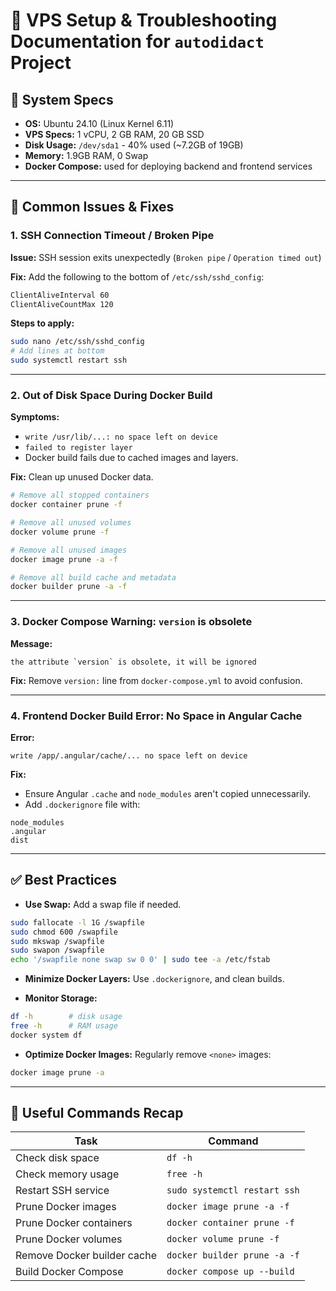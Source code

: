 
# 🚀 VPS Setup & Troubleshooting Documentation for `autodidact` Project

## 🐧 System Specs
- **OS:** Ubuntu 24.10 (Linux Kernel 6.11)
- **VPS Specs:** 1 vCPU, 2 GB RAM, 20 GB SSD
- **Disk Usage:** `/dev/sda1` - 40% used (~7.2GB of 19GB)
- **Memory:** 1.9GB RAM, 0 Swap
- **Docker Compose:** used for deploying backend and frontend services

---

## 📌 Common Issues & Fixes

### 1. **SSH Connection Timeout / Broken Pipe**
**Issue:** SSH session exits unexpectedly (`Broken pipe` / `Operation timed out`)

**Fix:** Add the following to the bottom of `/etc/ssh/sshd_config`:
```bash
ClientAliveInterval 60
ClientAliveCountMax 120
```

**Steps to apply:**
```bash
sudo nano /etc/ssh/sshd_config
# Add lines at bottom
sudo systemctl restart ssh
```

---

### 2. **Out of Disk Space During Docker Build**
**Symptoms:**
- `write /usr/lib/...: no space left on device`
- `failed to register layer`
- Docker build fails due to cached images and layers.

**Fix:** Clean up unused Docker data.

```bash
# Remove all stopped containers
docker container prune -f

# Remove all unused volumes
docker volume prune -f

# Remove all unused images
docker image prune -a -f

# Remove all build cache and metadata
docker builder prune -a -f
```

---

### 3. **Docker Compose Warning: `version` is obsolete**
**Message:**
```
the attribute `version` is obsolete, it will be ignored
```

**Fix:** Remove `version:` line from `docker-compose.yml` to avoid confusion.

---

### 4. **Frontend Docker Build Error: No Space in Angular Cache**
**Error:**
```
write /app/.angular/cache/... no space left on device
```

**Fix:**
- Ensure Angular `.cache` and `node_modules` aren't copied unnecessarily.
- Add `.dockerignore` file with:
```dockerignore
node_modules
.angular
dist
```

---

## ✅ Best Practices

- **Use Swap:** Add a swap file if needed.
```bash
sudo fallocate -l 1G /swapfile
sudo chmod 600 /swapfile
sudo mkswap /swapfile
sudo swapon /swapfile
echo '/swapfile none swap sw 0 0' | sudo tee -a /etc/fstab
```

- **Minimize Docker Layers:** Use `.dockerignore`, and clean builds.

- **Monitor Storage:**
```bash
df -h        # disk usage
free -h      # RAM usage
docker system df
```

- **Optimize Docker Images:** Regularly remove `<none>` images:
```bash
docker image prune -a
```

---

## 🔁 Useful Commands Recap

| Task                         | Command |
|------------------------------|---------|
| Check disk space             | `df -h` |
| Check memory usage           | `free -h` |
| Restart SSH service          | `sudo systemctl restart ssh` |
| Prune Docker images          | `docker image prune -a -f` |
| Prune Docker containers      | `docker container prune -f` |
| Prune Docker volumes         | `docker volume prune -f` |
| Remove Docker builder cache  | `docker builder prune -a -f` |
| Build Docker Compose         | `docker compose up --build` |
